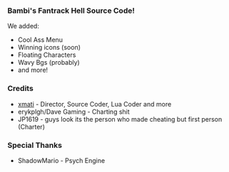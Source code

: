 ### Bambi's Fantrack Hell Source Code!

We added:
*  Cool Ass Menu
*  Winning icons (soon)
*  Floating Characters
*  Wavy Bgs (probably)
*  and more!

### Credits
* [xmati](https://www.youtube.com/channel/UCnDaqcfVnYu9qZxkxeeYkrQ) - Director, Source Coder, Lua Coder and more
* erykplgh/Dave Gaming - Charting shit
* JP1619 - guys look its the person who made cheating but first person (Charter)
### Special Thanks
* ShadowMario - Psych Engine 
